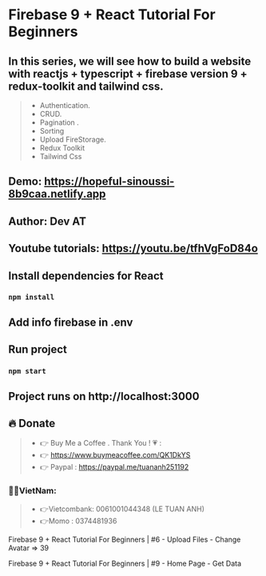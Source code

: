# Firebase 9 + React Tutorial For Beginners 
## In this series, we will see how to build a website with reactjs + typescript + firebase version 9 + redux-toolkit and tailwind css.
> + Authentication.
> + CRUD.
> + Pagination .
> + Sorting
> + Upload FireStorage.
> + Redux Toolkit
> + Tailwind Css

## Demo: https://hopeful-sinoussi-8b9caa.netlify.app

## Author: Dev AT

## Youtube tutorials: https://youtu.be/tfhVgFoD84o


## Install dependencies for React
### `npm install`

## Add info firebase in .env

## Run project
### `npm start`


## Project runs on http://localhost:3000

## 🔥 Donate
> + 👉 Buy Me a Coffee . Thank You ! 💗 :
> + 👉 https://www.buymeacoffee.com/QK1DkYS
> + 👉 Paypal : https://paypal.me/tuananh251192

### 👻👻VietNam: 
> + 👉Vietcombank: 0061001044348 (LE TUAN ANH)
> + 👉Momo : 0374481936



Firebase 9 + React Tutorial For Beginners | #6 - Upload Files - Change Avatar => 39

Firebase 9 + React Tutorial For Beginners | #9 - Home Page - Get Data
